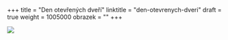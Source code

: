 +++
title = "Den otevřených dveří"
linktitle = "den-otevrenych-dveri"
draft = true
weight = 1005000
obrazek = ""
+++

![](/assets/media/2020_09_03_Den%20otevřených%20dveří.jpg)
